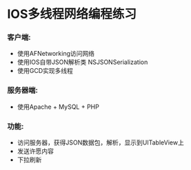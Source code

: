<h1>IOS多线程网络编程练习</h1>

<h3>客户端:</h3>
<ul>
	<li>使用AFNetworking访问网络</li>
	<li>使用IOS自带JSON解析类 NSJSONSerialization</li>
	<li>使用GCD实现多线程</li>
</ul>

<h3>服务器端:</h3>
<ul>
	<li>使用Apache + MySQL + PHP</li>
</ul>

<h3>功能:</h3>
<ul>
	<li>访问服务器，获得JSON数据包，解析，显示到UITableView上</li>
	<li>发送许愿内容</li>
	<li>下拉刷新</li>
</ul>
